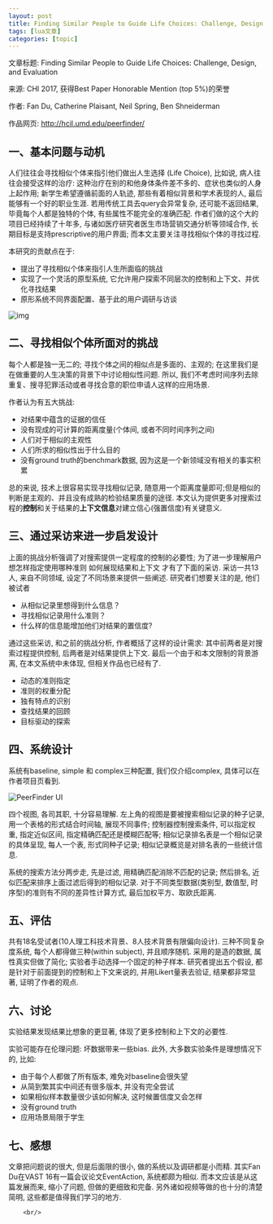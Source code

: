 ```yaml
---
layout: post
title: Finding Similar People to Guide Life Choices: Challenge, Design, and Evaluation 
tags: [lua文章]
categories: [topic]
---
```

<p>文章标题: Finding Similar People to Guide Life Choices: Challenge, Design, and Evaluation</p>
<p>来源: CHI 2017, 获得Best Paper Honorable Mention (top 5%)的荣誉</p>
<p>作者:  Fan Du, Catherine Plaisant, Neil Spring, Ben Shneiderman</p>
<p>作品网页: <a href="http://hcil.umd.edu/peerfinder/" target="_blank" rel="noopener noreferrer">http://hcil.umd.edu/peerfinder/</a></p>
<h2 id="一、基本问题与动机"><a href="#一、基本问题与动机" class="headerlink" title="一、基本问题与动机"></a><strong>一、基本问题与动机</strong></h2><p>人们往往会寻找相似个体来指引他们做出人生选择 (Life Choice), 比如说, 病人往往会接受这样的治疗: 这种治疗在别的和他身体条件差不多的、症状也类似的人身上起作用; 新学生希望遵循前面的人轨迹, 那些有着相似背景和学术表现的人, 最后能够有一个好的职业生涯. 若用传统工具去query会异常复杂, 还可能不返回结果, 毕竟每个人都是独特的个体, 有些属性不能完全的准确匹配. 作者们做的这个大的项目已经持续了十年多, 与诸如医疗研究者医生市场营销交通分析等领域合作, 长期目标是支持prescriptive的用户界面; 而本文主要关注寻找相似个体的寻找过程.</p>
<p>本研究的贡献点在于:</p>
<ul>
<li>提出了寻找相似个体来指引人生所面临的挑战</li>
<li>实现了一个灵活的原型系统, 它允许用户探索不同层次的控制和上下文、并优化寻找结果</li>
<li>原形系统不同界面配置、基于此的用户调研与访谈</li>
</ul>
<p><img src="http://www.cad.zju.edu.cn/home/vagblog/wp-includes/js/tinymce/plugins/wordpress/img/trans.gif" alt="img"/></p>
<h2 id="二、寻找相似个体所面对的挑战"><a href="#二、寻找相似个体所面对的挑战" class="headerlink" title="二、寻找相似个体所面对的挑战"></a><strong>二、寻找相似个体所面对的挑战</strong></h2><p>每个人都是独一无二的; 寻找个体之间的相似点是多面的、主观的; 在这里我们是在做重要的人生决策的背景下中讨论相似性问题. 所以, 我们不考虑时间序列去除重复、搜寻犯罪活动或者寻找合意的职位申请人这样的应用场景.</p>
<p>作者认为有五大挑战:</p>
<ul>
<li>对结果中蕴含的证据的信任</li>
<li>没有现成的可计算的距离度量(个体间, 或者不同时间序列之间)</li>
<li>人们对于相似的主观性</li>
<li>人们所求的相似性出于什么目的</li>
<li>没有ground truth的benchmark数据, 因为这是一个新领域没有相关的事实积累</li>
</ul>
<p>总的来说, 技术上很容易实现寻找相似记录, 随意用一个距离度量即可;但是相似的判断是主观的、并且没有成熟的检验结果质量的途径. 本文认为提供更多对搜索过程的<strong>控制</strong>和关于结果的<strong>上下文信息</strong>对建立信心(强置信度)有关键意义.</p>
<h2 id="三、通过采访来进一步启发设计"><a href="#三、通过采访来进一步启发设计" class="headerlink" title="三、通过采访来进一步启发设计"></a>三<strong>、</strong>通过采访来进一步启发设计</h2><p>上面的挑战分析强调了对搜索提供一定程度的控制的必要性; 为了进一步理解用户想怎样指定使用哪种准则  如何展现结果和上下文 才有了下面的采访. 采访一共13人, 来自不同领域, 设定了不同场景来提供一些阐述. 研究者们想要关注的是, 他们被试者</p>
<ul>
<li>从相似记录里想得到什么信息？</li>
<li>寻找相似记录用什么准则？</li>
<li>什么样的信息能增加他们对结果的置信度?</li>
</ul>
<p>通过这些采访, 和之前的挑战分析, 作者概括了这样的设计需求: 其中前两者是对搜索过程提供控制, 后两者是对结果提供上下文. 最后一个由于和本文限制的背景游离, 在本文系统中未体现, 但相关作品也已经有了.</p>
<ul>
<li>动态的准则指定</li>
<li>准则的权重分配</li>
<li>独有特点的识别</li>
<li>查找结果的回顾</li>
<li>目标驱动的探索</li>
</ul>
<h2 id="四、系统设计"><a href="#四、系统设计" class="headerlink" title="四、系统设计"></a>四<strong>、</strong>系统设计</h2><p>系统有baseline, simple 和 complex三种配置, 我们仅介绍complex, 具体可以在作者项目页看到.</p>
<p><img src="http://www.cad.zju.edu.cn/home/vagblog/wp-content/uploads/2017/06/peerfinder.png" alt="PeerFinder UI"/></p>
<p>四个视图, 各司其职, 十分容易理解. 左上角的视图是要被搜索相似记录的种子记录, 用一个表格的形式结合时间轴, 展现不同事件; 控制器控制搜索条件, 可以指定权重, 指定近似区间, 指定精确匹配还是模糊匹配等; 相似记录排名表是一个相似记录的具体呈现, 每人一个表, 形式同种子记录; 相似记录概览是对排名表的一些统计信息.</p>
<p>系统的搜索方法分两步走, 先是过滤, 用精确匹配消除不匹配的记录; 然后排名, 近似匹配来排序上面过滤后得到的相似记录. 对于不同类型数据(类别型, 数值型, 时序型)的准则有不同的差异性计算方式, 最后加权平方、取欧氏距离.</p>
<h2 id="五、评估"><a href="#五、评估" class="headerlink" title="五、评估"></a>五、评估</h2><p>共有18名受试者(10人理工科技术背景、8人技术背景有限偏向设计). 三种不同复杂度系统, 每个人都得做三种(within subject), 并且顺序随机. 采用的是造的数据, 属性真实但做了简化; 实验者手动选择一个固定的种子样本. 研究者提出五个假设, 都是针对于前面提到的控制和上下文来说的, 并用Likert量表去验证, 结果都非常显著, 证明了作者的观点.</p>
<h2 id="六、讨论"><a href="#六、讨论" class="headerlink" title="六、讨论"></a>六、讨论</h2><p>实验结果发现结果比想象的更显著, 体现了更多控制和上下文的必要性.</p>
<p>实验可能存在伦理问题: 坏数据带来一些bias. 此外, 大多数实验条件是理想情况下的, 比如:</p>
<ul>
<li>由于每个人都做了所有版本, 难免对baseline会很失望</li>
<li>从简到繁其实中间还有很多版本, 并没有完全尝试</li>
<li>如果相似样本数量很少该如何解决, 这时候置信度又会怎样</li>
<li>没有ground truth</li>
<li>应用场景局限于学生</li>
</ul>
<h2 id="七、感想"><a href="#七、感想" class="headerlink" title="七、感想"></a>七、感想</h2><p>文章把问题说的很大, 但是后面限的很小, 做的系统以及调研都是小而精. 其实Fan Du在VAST 16有一篇会议论文EventAction, 系统都颇为相似. 而本文应该是从这篇发展而来, 缩小了问题, 但做的更细致和完备.  另外诸如视频等做的也十分的清楚简明, 这些都是值得我们学习的地方.</p>

        
        <br/>